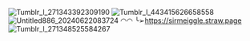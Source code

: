 ![Tumblr_l_271343392309190](https://github.com/unkindentity/unkindentity/assets/172919129/a3f59c8b-7c9c-49a5-8210-7889ed089606)
![Tumblr_l_443415626658558](https://github.com/unkindentity/unkindentity/assets/172919129/89ea69d9-e884-43aa-b446-52790171facd)
![Untitled886_20240622083724](https://github.com/unkindentity/unkindentity/assets/172919129/703fb5be-5be5-4cec-9b40-977a37ace791)
◠◠ ╰➢https://sirmeiggle.straw.page
![Tumblr_l_271348525584267](https://github.com/unkindentity/unkindentity/assets/172919129/696f78b7-08df-4956-aa82-74309d35d59f)

